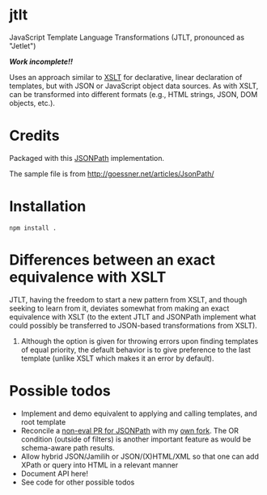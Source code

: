 # jtlt

JavaScript Template Language Transformations (JTLT, pronounced as "Jetlet")

***Work incomplete!!***

Uses an approach similar to [XSLT](http://www.w3.org/Style/XSL/) for
declarative, linear declaration of templates, but with JSON or JavaScript
object data sources. As with XSLT, can be transformed into different
formats (e.g., HTML strings, JSON, DOM objects, etc.).

# Credits

Packaged with this [JSONPath](https://github.com/s3u/JSONPath)
implementation.

The sample file is from http://goessner.net/articles/JsonPath/

# Installation

```
npm install .
```

# Differences between an exact equivalence with XSLT

JTLT, having the freedom to start a new pattern from XSLT, and though
seeking to learn from it, deviates somewhat from making an exact
equivalence with XSLT (to the extent JTLT and JSONPath implement
what could possibly be transferred to JSON-based transformations
from XSLT).

1. Although the option is given for throwing errors upon finding templates of equal priority, the default behavior is to give preference to the last template (unlike XSLT which makes it an error by default).

# Possible todos
- Implement and demo equivalent to applying and calling templates, and root template
- Reconcile a [non-eval PR for JSONPath](https://github.com/s3u/JSONPath/pull/4) with my [own fork](https://github.com/brettz9/JSONPath). The OR condition (outside of filters) is another important feature as would be schema-aware path results.
- Allow hybrid JSON/Jamilih or JSON/(X)HTML/XML so that one can add XPath or query into HTML in a relevant manner
- Document API here!
- See code for other possible todos
